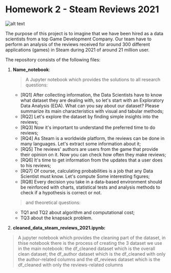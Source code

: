 # Homework 2 - Steam Reviews 2021

![alt text](https://media.amicopc.com/wp-content/uploads/2015/07/18164459/steam.jpg)

The purpose of this project is to imagine that we have been hired as a data scientists from a top Game Development Company. Our team have to perform an analysis of the reviews received for around 300 different applications (games) in Steam during 2021 of around 21 million user.

The repository consists of the following files:

1. __Name_notebook__:
   > A Jupyter notebook which provides the solutions to all research questions:
   - [RQ1] After collecting information, the Data Scientists have to know what dataset they are dealing with, so let's start with an Exploratory Data Analysis (EDA). What can you say about our dataset? Please summarize its main characteristics with visual and tabular methods;
   - [RQ2] Let's explore the dataset by finding simple insights into the reviews;
   - [RQ3] Now it's important to understand the preferred time to do reviews;
   - [RQ4] As Steam is a worldwide platform, the reviews can be done in many languages. Let's extract some information about it;
   - [RQ5] The reviews' authors are users from the game that provide their opinion on it. Now you can check how often they make reviews;
   - [RQ6] It's time to get information from the updates that a user does to his reviews;
   - [RQ7] Of course, calculating probabilities is a job that any Data Scientist must know. Let's compute Some interesting figures;
   - [RQ8] Every decision you take in a data-based environment should be reinforced with charts, statistical tests and analysis methods to check if a hypothesis is correct or not.
  
   > and theoretical questions:
   - TQ1 and TQ2 about algorithm and computational cost;
   - TQ3 about the knapsack problem.


2. __cleaned_data_steam_reviews_2021.ipynb:__
  > A jupyter notebook which provides the cleaning part of the dataset, in thise notebook there is the process of creating the 3 dataset we use in the main notebook: the df_cleaned dataset which is the overall clean dataset; the df_author dataset which is the df_cleaned with only the author-related columns and the df_reviews dataset which is the df_cleaned with only the reviews-related columns
